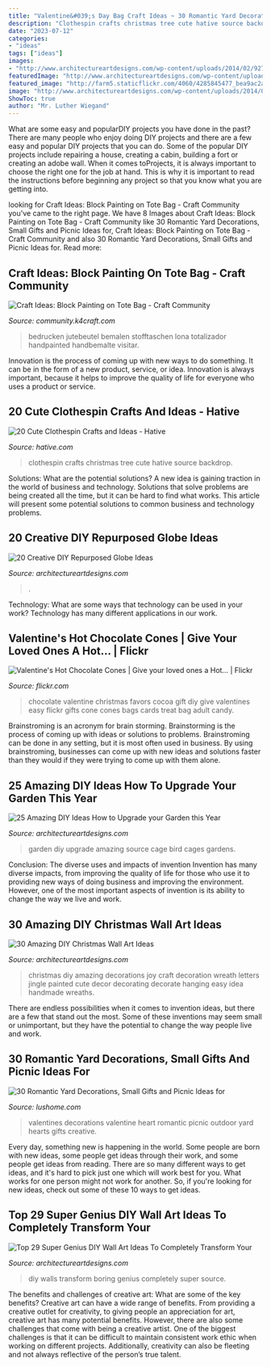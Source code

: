 ```yaml
---
title: "Valentine&#039;s Day Bag Craft Ideas ~ 30 Romantic Yard Decorations, Small Gifts And Picnic Ideas For"
description: "Clothespin crafts christmas tree cute hative source backdrop"
date: "2023-07-12"
categories:
- "ideas"
tags: ["ideas"]
images:
- "http://www.architectureartdesigns.com/wp-content/uploads/2014/02/927.jpg"
featuredImage: "http://www.architectureartdesigns.com/wp-content/uploads/2013/12/619.jpg"
featured_image: "http://farm5.staticflickr.com/4060/4285845477_bea9ac2aed_z.jpg"
image: "http://www.architectureartdesigns.com/wp-content/uploads/2014/02/1430.jpg"
ShowToc: true
author: "Mr. Luther Wiegand"
---
```



What are some easy and popularDIY projects you have done in the past?
There are many people who enjoy doing DIY projects and there are a few easy and popular DIY projects that you can do. Some of the popular DIY projects include repairing a house, creating a cabin, building a fort or creating an adobe wall. When it comes toProjects, it is always important to choose the right one for the job at hand. This is why it is important to read the instructions before beginning any project so that you know what you are getting into.

	

		
looking for Craft Ideas: Block Painting on Tote Bag - Craft Community you've came to the right page. We have 8 Images about Craft Ideas: Block Painting on Tote Bag - Craft Community like 30 Romantic Yard Decorations, Small Gifts and Picnic Ideas for, Craft Ideas: Block Painting on Tote Bag - Craft Community and also 30 Romantic Yard Decorations, Small Gifts and Picnic Ideas for. Read more:
		
    
## Craft Ideas: Block Painting On Tote Bag - Craft Community

<img loading=lazy src="https://community.k4craft.com/wp-content/uploads/2017/07/Block-print-ideas-8.jpg" onerror="this.onerror=null;this.src='https://tse2.mm.bing.net/th?id=OIP.2VrxNR6szcZLNQ2_I3JeVwHaHa&amp;pid=15.1';" alt="Craft Ideas: Block Painting on Tote Bag - Craft Community">

_Source: community.k4craft.com_

>bedrucken jutebeutel bemalen stofftaschen lona totalizador handpainted handbemalte visitar. 

	

Innovation is the process of coming up with new ways to do something. It can be in the form of a new product, service, or idea. Innovation is always important, because it helps to improve the quality of life for everyone who uses a product or service.

    
## 20 Cute Clothespin Crafts And Ideas - Hative

<img loading=lazy src="https://hative.com/wp-content/uploads/2014/11/clothespin-crafts/13-clothespin-christmas-tree.jpg" onerror="this.onerror=null;this.src='https://tse4.mm.bing.net/th?id=OIP.2UxlKklp5793X9VPlsNlMwHaKZ&amp;pid=15.1';" alt="20 Cute Clothespin Crafts and Ideas - Hative">

_Source: hative.com_

>clothespin crafts christmas tree cute hative source backdrop. 

	

Solutions: What are the potential solutions?
A new idea is gaining traction in the world of business and technology. Solutions that solve problems are being created all the time, but it can be hard to find what works. This article will present some potential solutions to common business and technology problems.

    
## 20 Creative DIY Repurposed Globe Ideas

<img loading=lazy src="http://www.architectureartdesigns.com/wp-content/uploads/2014/02/927.jpg" onerror="this.onerror=null;this.src='https://tse3.mm.bing.net/th?id=OIP.3FJ0rt3gxoPv9-3DiS4bgAHaHa&amp;pid=15.1';" alt="20 Creative DIY Repurposed Globe Ideas">

_Source: architectureartdesigns.com_

>. 

	

Technology: What are some ways that technology can be used in your work?
Technology has many different applications in our work.

    
## Valentine&#039;s Hot Chocolate Cones | Give Your Loved Ones A Hot… | Flickr

<img loading=lazy src="http://farm5.staticflickr.com/4060/4285845477_bea9ac2aed_z.jpg" onerror="this.onerror=null;this.src='https://tse2.mm.bing.net/th?id=OIP.RLCqJdD1DFeMt_We_Ug4PgHaJ4&amp;pid=15.1';" alt="Valentine&#039;s Hot Chocolate Cones | Give your loved ones a Hot… | Flickr">

_Source: flickr.com_

>chocolate valentine christmas favors cocoa gift diy give valentines easy flickr gifts cone cones bags cards treat bag adult candy. 

	

Brainstroming is an acronym for brain storming. Brainstorming is the process of coming up with ideas or solutions to problems. Brainstroming can be done in any setting, but it is most often used in business. By using brainstroming, businesses can come up with new ideas and solutions faster than they would if they were trying to come up with them alone.

    
## 25 Amazing DIY Ideas How To Upgrade Your Garden This Year

<img loading=lazy src="http://www.architectureartdesigns.com/wp-content/uploads/2014/02/1430.jpg" onerror="this.onerror=null;this.src='https://tse1.mm.bing.net/th?id=OIP.Wohxblskq_Y4W8YimXKZygHaJ2&amp;pid=15.1';" alt="25 Amazing DIY Ideas How to Upgrade your Garden this Year">

_Source: architectureartdesigns.com_

>garden diy upgrade amazing source cage bird cages gardens. 

	

Conclusion: The diverse uses and impacts of invention
Invention has many diverse impacts, from improving the quality of life for those who use it to providing new ways of doing business and improving the environment. However, one of the most important aspects of invention is its ability to change the way we live and work.

    
## 30 Amazing DIY Christmas Wall Art Ideas

<img loading=lazy src="http://www.architectureartdesigns.com/wp-content/uploads/2013/12/619.jpg" onerror="this.onerror=null;this.src='https://tse1.mm.bing.net/th?id=OIP.iem4gh_jofXsUMlBHU5XRwHaHd&amp;pid=15.1';" alt="30 Amazing DIY Christmas Wall Art Ideas">

_Source: architectureartdesigns.com_

>christmas diy amazing decorations joy craft decoration wreath letters jingle painted cute decor decorating decorate hanging easy idea handmade wreaths. 

	

There are endless possibilities when it comes to invention ideas, but there are a few that stand out the most. Some of these inventions may seem small or unimportant, but they have the potential to change the way people live and work.

    
## 30 Romantic Yard Decorations, Small Gifts And Picnic Ideas For

<img loading=lazy src="https://www.lushome.com/wp-content/uploads/2020/02/heart-romantic-valentines-day-ideas-26.jpg" onerror="this.onerror=null;this.src='https://tse3.mm.bing.net/th?id=OIP.1uX4bqZyGU3xy9QaCrGTbgAAAA&amp;pid=15.1';" alt="30 Romantic Yard Decorations, Small Gifts and Picnic Ideas for">

_Source: lushome.com_

>valentines decorations valentine heart romantic picnic outdoor yard hearts gifts creative. 

	

Every day, something new is happening in the world. Some people are born with new ideas, some people get ideas through their work, and some people get ideas from reading. There are so many different ways to get ideas, and it's hard to pick just one which will work best for you. What works for one person might not work for another. So, if you're looking for new ideas, check out some of these 10 ways to get ideas.

    
## Top 29 Super Genius DIY Wall Art Ideas To Completely Transform Your

<img loading=lazy src="http://www.architectureartdesigns.com/wp-content/uploads/2015/02/1714-630x478.jpg" onerror="this.onerror=null;this.src='https://tse4.mm.bing.net/th?id=OIP.7EfcKNMeqKv8UG_2Kf-mTQHaFn&amp;pid=15.1';" alt="Top 29 Super Genius DIY Wall Art Ideas To Completely Transform Your">

_Source: architectureartdesigns.com_

>diy walls transform boring genius completely super source. 

	

The benefits and challenges of creative art: What are some of the key benefits?
Creative art can have a wide range of benefits. From providing a creative outlet for creativity, to giving people an appreciation for art, creative art has many potential benefits. However, there are also some challenges that come with being a creative artist. One of the biggest challenges is that it can be difficult to maintain consistent work ethic when working on different projects. Additionally, creativity can also be fleeting and not always reflective of the person’s true talent.


